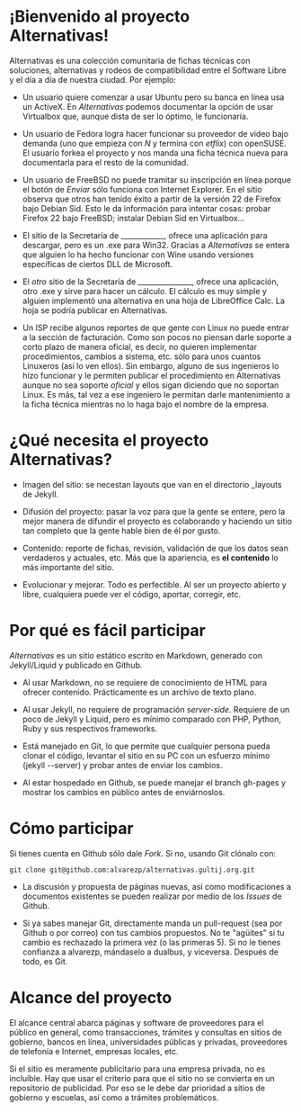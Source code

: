 ¡Bienvenido al proyecto Alternativas!
=====================================

Alternativas es una colección comunitaria de fichas técnicas con soluciones, alternativas y rodeos de compatibilidad entre el Software Libre y el día a día de nuestra ciudad. Por ejemplo:

* Un usuario quiere comenzar a usar Ubuntu pero su banca en línea usa un ActiveX. En *Alternativas* podemos documentar la opción de usar Virtualbox que, aunque dista de ser lo óptimo, le funcionaría.

* Un usuario de Fedora logra hacer funcionar su proveedor de video bajo demanda (uno que empieza con *N* y termina con *etflix*) con openSUSE. El usuario forkea el proyecto y nos manda una ficha técnica nueva para documentarla para el resto de la comunidad.

* Un usuario de FreeBSD no puede tramitar su inscripción en línea porque el botón de *Enviar* sólo funciona con Internet Explorer. En el sitio observa que otros han tenido éxito a partir de la versión 22 de Firefox bajo Debian Sid. Esto le da información para intentar cosas: probar Firefox 22 bajo FreeBSD; instalar Debian Sid en Virtualbox...

* El sitio de la Secretaría de ____________, ofrece una aplicación para descargar, pero es un .exe para Win32. Gracias a *Alternativas* se entera que alguien lo ha hecho funcionar con Wine usando versiones específicas de ciertos DLL de Microsoft.

* El *otro* sitio de la Secretaría de _______________, ofrece una aplicación, otro .exe y sirve para hacer un cálculo. El cálculo es muy simple y alguien implementó una alternativa en una hoja de LibreOffice Calc. La hoja se podría publicar en Alternativas.

* Un ISP recibe algunos reportes de que gente con Linux no puede entrar a la sección de facturación. Como son pocos no piensan darle soporte a corto plazo de manera oficial, es decir, no quieren implementar procedimientos, cambios a sistema, etc. sólo para unos cuantos Linuxeros (así lo ven ellos). Sin embargo, alguno de sus ingenieros lo hizo funcionar y le permiten publicar el procedimiento en Alternativas aunque no sea soporte *oficial* y ellos sigan diciendo que no soportan Linux. Es más, tal vez a ese ingeniero le permitan darle mantenimiento a la ficha técnica mientras no lo haga bajo el nombre de la empresa.

¿Qué necesita el proyecto Alternativas?
=======================================

* Imagen del sitio: se necestan layouts que van en el directorio _layouts de Jekyll.

* Difusión del proyecto: pasar la voz para que la gente se entere, pero la mejor manera de difundir el proyecto es colaborando y haciendo un sitio tan completo que la gente hable bien de él por gusto.

* Contenido: reporte de fichas, revisión, validación de que los datos sean verdaderos y actuales, etc. Más que la apariencia, es **el contenido** lo más importante del sitio.

* Evolucionar y mejorar. Todo es perfectible. Al ser un proyecto abierto y libre, cualquiera puede ver el código, aportar, corregir, etc.

Por qué es fácil participar
===========================

*Alternativas* es un sitio estático escrito en Markdown, generado con Jekyll/Liquid y publicado en Github.

* Al usar Markdown, no se requiere de conocimiento de HTML para ofrecer contenido. Prácticamente es un archivo de texto plano.

* Al usar Jekyll, no requiere de programación *server-side*. Requiere de un poco de Jekyll y Liquid, pero es mínimo comparado con PHP, Python, Ruby y sus respectivos frameworks.

* Está manejado en Git, lo que permite que cualquier persona pueda clonar el código, levantar el sitio en su PC con un esfuerzo mínimo (jekyll --server) y probar antes de enviar los cambios.

* Al estar hospedado en Github, se puede manejar el branch gh-pages y mostrar los cambios en público antes de enviárnoslos.

Cómo participar
===============

Si tienes cuenta en Github sólo dale *Fork*. Si no, usando Git clónalo con:

	git clone git@github.com:alvarezp/alternativas.gultij.org.git

* La discusión y propuesta de páginas nuevas, así como modificaciones a documentos existentes se pueden realizar por medio de los *Issues* de Github.

* Si ya sabes manejar Git, directamente manda un pull-request (sea por Github o por correo) con tus cambios propuestos. No te "agüites" si tu cambio es rechazado la primera vez (o las primeras 5). Si no le tienes confianza a alvarezp, mándaselo a dualbus, y viceversa. Después de todo, es Git.

Alcance del proyecto
====================

El alcance central abarca páginas y software de proveedores para el público en general, como transacciones, trámites y consultas en sitios de gobierno, bancos en línea, universidades públicas y privadas, proveedores de telefonía e Internet, empresas locales, etc.

Si el sitio es meramente publicitario para una empresa privada, no es incluíble. Hay que usar el criterio para que el sitio no se convierta en un repositorio de publicidad. Por eso se le debe dar prioridad a sitios de gobierno y escuelas, así como a trámites problemáticos.
